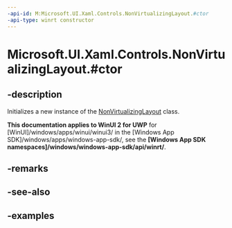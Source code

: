 ```yaml
---
-api-id: M:Microsoft.UI.Xaml.Controls.NonVirtualizingLayout.#ctor
-api-type: winrt constructor
---
```


# Microsoft.UI.Xaml.Controls.NonVirtualizingLayout.#ctor

<!--
public NonVirtualizingLayout ();
-->

## -description

Initializes a new instance of the [NonVirtualizingLayout](nonvirtualizinglayout.md) class.

**This documentation applies to WinUI 2 for UWP** for [WinUI]/windows/apps/winui/winui3/ in the [Windows App SDK]/windows/apps/windows-app-sdk/, see the **[Windows App SDK namespaces]/windows/windows-app-sdk/api/winrt/**.

## -remarks

## -see-also

## -examples

